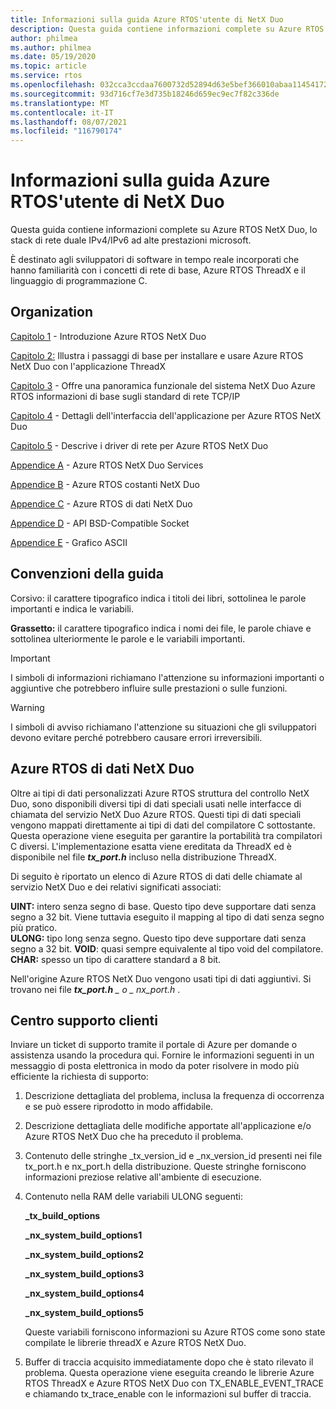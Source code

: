 ```yaml
---
title: Informazioni sulla guida Azure RTOS'utente di NetX Duo
description: Questa guida contiene informazioni complete su Azure RTOS NetX Duo, lo stack di rete duale IPv4/IPv6 ad alte prestazioni microsoft.
author: philmea
ms.author: philmea
ms.date: 05/19/2020
ms.topic: article
ms.service: rtos
ms.openlocfilehash: 032cca3ccdaa7600732d52894d63e5bef366010abaa1145417201f48cb034ab5
ms.sourcegitcommit: 93d716cf7e3d735b18246d659ec9ec7f82c336de
ms.translationtype: MT
ms.contentlocale: it-IT
ms.lasthandoff: 08/07/2021
ms.locfileid: "116790174"
---
```

# <a name="about-the-azure-rtos-netx-duo-user-guide"></a>Informazioni sulla guida Azure RTOS'utente di NetX Duo

Questa guida contiene informazioni complete su Azure RTOS NetX Duo, lo stack di rete duale IPv4/IPv6 ad alte prestazioni microsoft. 

È destinato agli sviluppatori di software in tempo reale incorporati che hanno familiarità con i concetti di rete di base, Azure RTOS ThreadX e il linguaggio di programmazione C.

## <a name="organization"></a>Organization

[Capitolo 1](chapter1.md) - Introduzione Azure RTOS NetX Duo

[Capitolo 2:](chapter2.md) Illustra i passaggi di base per installare e usare Azure RTOS NetX Duo con l'applicazione ThreadX

[Capitolo 3](chapter3.md) - Offre una panoramica funzionale del sistema NetX Duo Azure RTOS informazioni di base sugli standard di rete TCP/IP

[Capitolo 4](chapter4.md) - Dettagli dell'interfaccia dell'applicazione per Azure RTOS NetX Duo

[Capitolo 5](chapter5.md) - Descrive i driver di rete per Azure RTOS NetX Duo

[Appendice A](appendix-a.md) - Azure RTOS NetX Duo Services

[Appendice B](appendix-b.md) - Azure RTOS costanti NetX Duo

[Appendice C](appendix-c.md) - Azure RTOS di dati NetX Duo

[Appendice D](appendix-d.md) - API BSD-Compatible Socket

[Appendice E](appendix-e.md) - Grafico ASCII

## <a name="guide-conventions"></a>Convenzioni della guida

Corsivo: il carattere tipografico indica i titoli dei libri, sottolinea le parole importanti e indica le variabili.

**Grassetto:** il carattere tipografico indica i nomi dei file, le parole chiave e sottolinea ulteriormente le parole e le variabili importanti.

> [!IMPORTANT]
> I simboli di informazioni richiamano l'attenzione su informazioni importanti o aggiuntive che potrebbero influire sulle prestazioni o sulle funzioni.
 
> [!WARNING]
> I simboli di avviso richiamano l'attenzione su situazioni che gli sviluppatori devono evitare perché potrebbero causare errori irreversibili.

## <a name="azure-rtos-netx-duo-data-types"></a>Azure RTOS di dati NetX Duo

Oltre ai tipi di dati personalizzati Azure RTOS struttura del controllo NetX Duo, sono disponibili diversi tipi di dati speciali usati nelle interfacce di chiamata del servizio NetX Duo Azure RTOS. Questi tipi di dati speciali vengono mappati direttamente ai tipi di dati del compilatore C sottostante. Questa operazione viene eseguita per garantire la portabilità tra compilatori C diversi. L'implementazione esatta viene ereditata da ThreadX ed è disponibile nel file ***tx_port.h*** incluso nella distribuzione ThreadX.

Di seguito è riportato un elenco di Azure RTOS di dati delle chiamate al servizio NetX Duo e dei relativi significati associati:

**UINT:** intero senza segno di base. Questo tipo deve supportare dati senza segno a 32 bit. Viene tuttavia eseguito il mapping al tipo di dati senza segno più pratico.  
**ULONG:** tipo long senza segno. Questo tipo deve supportare dati senza segno a 32 bit.
**VOID**: quasi sempre equivalente al tipo void del compilatore.  
**CHAR:** spesso un tipo di carattere standard a 8 bit.  

Nell'origine Azure RTOS NetX Duo vengono usati tipi di dati aggiuntivi. Si trovano nei file ***tx_port.h** _ o _ *_nx_port.h_** .

## <a name="customer-support-center"></a>Centro supporto clienti

Inviare un ticket di supporto tramite il portale di Azure per domande o assistenza usando la procedura qui. Fornire le informazioni seguenti in un messaggio di posta elettronica in modo da poter risolvere in modo più efficiente la richiesta di supporto:

1. Descrizione dettagliata del problema, inclusa la frequenza di occorrenza e se può essere riprodotto in modo affidabile.
2. Descrizione dettagliata delle modifiche apportate all'applicazione e/o Azure RTOS NetX Duo che ha preceduto il problema.
3. Contenuto delle stringhe _tx_version_id e _nx_version_id presenti nei file tx_port.h e nx_port.h della distribuzione. Queste stringhe forniscono informazioni preziose relative all'ambiente di esecuzione.
4. Contenuto nella RAM delle variabili ULONG seguenti:

    **_tx_build_options**

    **_nx_system_build_options1**

    **_nx_system_build_options2**

    **_nx_system_build_options3**

    **_nx_system_build_options4**

    **_nx_system_build_options5**

    Queste variabili forniscono informazioni su Azure RTOS come sono state compilate le librerie threadX e Azure RTOS NetX Duo.

5. Buffer di traccia acquisito immediatamente dopo che è stato rilevato il problema. Questa operazione viene eseguita creando le librerie Azure RTOS ThreadX e Azure RTOS NetX Duo con TX_ENABLE_EVENT_TRACE e chiamando tx_trace_enable con le informazioni sul buffer di traccia.

